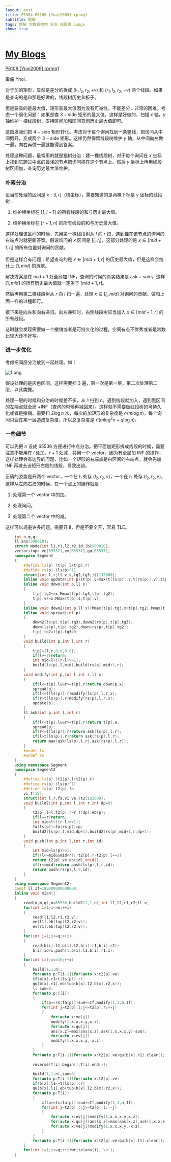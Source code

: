 ```yaml
---
layout: post
title: P5904 P6109 [Ynoi2009] rprmq1
subtitle: 题解
tags: 题解 大数据结构 分治 线段树 Luogu
show: true
---
```


# [My Blogs](https://www.cnblogs.com/WrongAnswer90-home/p/18135091)

[P6109 [Ynoi2009] rprmq1](https://www.luogu.com.cn/problem/P6109)

毒瘤 Ynoi。

对于加的矩形，显然是差分的拆成 $(l_1,l_2,r_2,+v)$ 和 $(r_1,l_2,r_2,-v)$ 两个线段。如果是查询的是和那是好做的，线段树历史和板子。

但是要查的是最大值，矩形查最大值因为没有可减性，不能差分，非常的困难。考虑一个弱化问题：如果是查 $3-\mathrm{side}$ 矩形的最大值，这样是好做的，扫描 $x$ 轴，$y$ 轴维护一棵线段树，支持区间加和区间查询历史最大值即可。

这启发我们把 $4-\mathrm{side}$ 矩形转化。考虑对于每个询问找到一条竖线，把询问从中间劈开，变成两个 $3-{\mathrm{side}}$ 矩形。这样仍然保留线段树维护 $y$ 轴，从中间向左做一遍，向右再做一遍就能得到答案。

处理这种问题，最常用的就是猫树分治：建一棵线段树，对于每个询问在 $x$ 坐标上找到它跨过中点的最浅的节点把询问挂在这个节点上。然后 $y$ 坐标上再用线段树区间加，查询历史最大值维护。

### 朴素分治

设当前处理的区间是 $x:[l,r]$（横坐标），需要知道的是两棵下标是 $y$ 坐标的线段树：

1. 维护横坐标在 $[1,l-1]$ 的所有线段的和与历史最大值。

2. 维护横坐标在 $[r+1,n]$ 的所有线段的和与历史最大值。

这样处理该区间的时候，先用第一棵线段树从 $l$ 向 $r$ 扫，遇到挂在该节点的询问的右端点时就更新答案。假设询问的 $x$ 区间是 $[l_i,r_i]$，这部分处理的是 $x\in[mid+1,r_i]$ 的所有位置对询问的贡献。

但是这样会有问题：希望查询的是 $x\in[mid+1,r]$ 的历史最大值，但是这样会统计上 $[1,mid]$ 的贡献。

解决方案是在 $mid+1$ 处全局加 $\mathrm{INF}$，查询的时候的真实结果是 $\mathrm{ask}-sum$，这样 $[1,mid]$ 的所有历史最大值就一定劣于 $[mid+1,r]$。

然后再用第二棵线段树从 $r$ 向 $l$ 扫一遍，处理 $x\in[l_i,mid]$ 对询问的贡献。做和上面一样的过程即可。

接下来是向左和向右递归。向左递归时，右侧线段树应当加入 $x\in[mid+1,r]$ 的所有线段。

这时就会发现需要做一个撤销或者是可持久化的过程，空间有点不优秀或者是常数比较大还不好写。

### 进一步优化

考虑把同层分治放到一起处理。如：

![1.png](https://s2.loli.net/2024/04/14/WYiATnQobxBHuyZ.png)

假设处理的是灰色区间，这样需要扫 $3$ 遍，第一次是第一层，第二次处理第二层，以此类推。

处理一层的时候和分治的时候差不多，从 $1$ 扫到 $n$，遇到线段就加入，遇到黑区间的左端点就全局 $+\mathrm{INF}$（查询的时候再减回来）。这样就不需要做线段树的可持久化或者是撤销。需要扫 $2\log n$ 次，每次的加矩形的复杂度是 $\mathcal O(m\log n)$，每个询问只会在某一层造成复杂度，所以总复杂度是 $\mathcal O(m\log^2 n+q\log n)$。

### 一些细节

可以先把 $n$ 设成 $65536$ 方便进行中点分治。把平面加矩形拆成线段的时候，需要注意不能用在 $l$ 处加，$r+1$ 处减，共用一个 vector。因为有全局加 $\mathrm{INF}$ 的操作，这样处理会有边界的问题，比如一个矩形的右端点是白区间的右端点，就会先加 $\mathrm{INF}$ 再减去该矩形右侧的线段，导致出错。

正确的姿势是开两个 vector，一个在 $l_1$ 处存 $(l_2,r_2,v)$，一个在 $r_1$ 处存 $(l_2,r_2,v)$，这样从左向右扫的时候，在一个点上的操作就是：

1. 处理第一个 vector 中的加。

2. 处理询问。

3. 处理第二个 vector 中的减。

这样可以规避许多问题。需要开 ll，但是不要全开，容易 TLE。

```cpp
	int n,m,q;
	ll ans[500010];
	struct Node{int l1,r1,l2,r2,id;}b[500010];
	vector<tup> ve[65537],ev[65537],qu[65537];
	namespace Segment
	{
		#define ls(p) (t[p].l+t[p].r)
		#define rs(p) (ls(p)^1)
		struct{int l,r;ll v,s,tg2,tg3;}t[132000];
		inline void update(int p){t[p].v=max(t[ls(p)].v,t[rs(p)].v),t[p].s=max(t[ls(p)].s,t[rs(p)].s);}
		inline void down(int p,ll x)
		{
			t[p].tg2+=x,Mmax(t[p].tg3,t[p].tg2);
			t[p].v+=x,Mmax(t[p].s,t[p].v);
		}
		inline void down2(int p,ll x){Mmax(t[p].tg3,x+t[p].tg2),Mmax(t[p].s,t[p].v+x);}
		inline void spread(int p)
		{
			down2(ls(p),t[p].tg3),down2(rs(p),t[p].tg3);
			down(ls(p),t[p].tg2),down(rs(p),t[p].tg2);
			t[p].tg2=t[p].tg3=0;
		}
		void build(int p,int l,int r)
		{
			t[p]={l,r,0,0,0,0};
			if(l==r)return;
			int mid=l+((r-l)>>1);
			build(ls(p),l,mid),build(rs(p),mid+1,r);
		}
		void modify(int p,int l,int r,ll x)
		{
			if(l<=t[p].l&&r>=t[p].r)return down(p,x);
			spread(p);
			if(l<=t[ls(p)].r)modify(ls(p),l,r,x);
			if(r>t[ls(p)].r)modify(rs(p),l,r,x);
			update(p);
		}
		ll ask(int p,int l,int r)
		{
			if(l<=t[p].l&&r>=t[p].r)return t[p].s;
			spread(p);
			if(r<=t[ls(p)].r)return ask(ls(p),l,r);
			if(l>t[ls(p)].r)return ask(rs(p),l,r);
			return max(ask(ls(p),l,r),ask(rs(p),l,r));
		}
		#undef ls
		#undef rs
	}
	using namespace Segment;
	namespace Segment2
	{
		#define ls(p) (t2[p].l+t2[p].r)
		#define rs(p) (ls(p)^1)
		#define fa(p) t2[p].fa
		vi T[18];
		struct{int l,r,fa;vi ve;}t2[132000];
		void build2(int p,int l,int r,int dp=0)
		{
			t2[p].l=l,t2[p].r=r,T[dp].eb(p);
			if(l==r)return;
			int mid=l+((r-l)>>1);
			fa(ls(p))=fa(rs(p))=p;
			build2(ls(p),l,mid,dp+1),build2(rs(p),mid+1,r,dp+1);
		}
		void push(int p,int l,int r,int id)
		{
			int mid=ls(p)>>1;
			if((l<=mid&&mid<r)||t2[p].r-t2[p].l==1)
			return t2[p].ve.eb(id),void();
			if(r<=mid)return push(ls(p),l,r,id);
			return push(rs(p),l,r,id);
		}
	}
	using namespace Segment2;
	const ll If=180000000000000;
	inline void mian()
	{
		read(n,m,q),n=65536,build2(1,1,n);int l1,l2,r1,r2;ll v;
		for(int i=1;i<=m;++i)
		{
			read(l1,l2,r1,r2,v);
			ve[l1].eb(tup(l2,r2,v));
			ev[r1].eb(tup(l2,r2,v));
		}
		for(int i=1;i<=q;++i)
		{
			read(b[i].l1,b[i].l2,b[i].r1,b[i].r2);
			b[i].id=i,push(1,b[i].l1,b[i].r1,i);
		}
		for(int i=1;i<=16;++i)
		{
			build(1,1,n);
			for(auto p:T[i-1])for(auto x:t2[p].ve)
			if(b[x].r1>t[ls(p)].r)
			qu[b[x].r1].eb(tup(b[x].l2,b[x].r2,x));
			ll sum=0;
			for(auto p:T[i])
			{
				if(p==rs(fa(p)))sum+=If,modify(1,1,n,If);
				for(int j=t2[p].l;j<=t2[p].r;++j)
				{
					for(auto x:ve[j])
					modify(1,x.x,x.y,x.z);
					for(auto x:qu[j])
					ans[x.z]=max(ans[x.z],ask(1,x.x,x.y)-sum);
					for(auto x:ev[j])
					modify(1,x.x,x.y,-x.z);
				}
			}
			for(auto p:T[i-1])for(auto x:t2[p].ve)qu[b[x].r1].clear();
			
			reverse(T[i].begin(),T[i].end());
			
			build(1,1,n),sum=0;
			for(auto p:T[i-1])for(auto x:t2[p].ve)
			if(b[x].l1<=t[ls(p)].r)
			qu[b[x].l1].eb(tup(b[x].l2,b[x].r2,x));
			for(auto p:T[i])
			{
				if(p==ls(fa(p)))sum+=If,modify(1,1,n,If);
				for(int j=t2[p].r;j>=t2[p].l;--j)
				{
					for(auto x:ev[j])modify(1,x.x,x.y,x.z);
					for(auto x:qu[j])ans[x.z]=max(ans[x.z],ask(1,x.x,x.y)-sum);
					for(auto x:ve[j])modify(1,x.x,x.y,-x.z);
				}
			}
			for(auto p:T[i-1])for(auto x:t2[p].ve)qu[b[x].l1].clear();
		}
		for(int i=1;i<=q;++i)write(ans[i],'\n');
	}
```